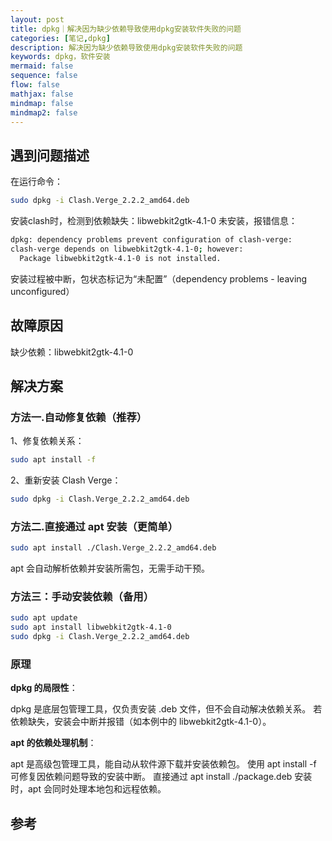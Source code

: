 ```yaml
---
layout: post
title: dpkg｜解决因为缺少依赖导致使用dpkg安装软件失败的问题
categories: [笔记,dpkg]
description: 解决因为缺少依赖导致使用dpkg安装软件失败的问题
keywords: dpkg，软件安装
mermaid: false
sequence: false
flow: false
mathjax: false
mindmap: false
mindmap2: false
---
```


## 遇到问题描述

在运行命令：
```sh
sudo dpkg -i Clash.Verge_2.2.2_amd64.deb
```
安装clash时，检测到依赖缺失：libwebkit2gtk-4.1-0 未安装，报错信息：
```sh
dpkg: dependency problems prevent configuration of clash-verge:
clash-verge depends on libwebkit2gtk-4.1-0; however:
  Package libwebkit2gtk-4.1-0 is not installed.
```
安装过程被中断，包状态标记为“未配置”（dependency problems - leaving unconfigured）

## 故障原因
缺少依赖：libwebkit2gtk-4.1-0

## 解决方案

### 方法一.自动修复依赖（推荐）
1、​修复依赖关系：
```sh
sudo apt install -f
```
2、​重新安装 Clash Verge：

```sh
sudo dpkg -i Clash.Verge_2.2.2_amd64.deb
```

### 方法二.直接通过 apt 安装（更简单）


```sh
sudo apt install ./Clash.Verge_2.2.2_amd64.deb
```
apt 会自动解析依赖并安装所需包，无需手动干预。

### 方法三：手动安装依赖（备用）
```sh
sudo apt update
sudo apt install libwebkit2gtk-4.1-0
sudo dpkg -i Clash.Verge_2.2.2_amd64.deb
```
### 原理

​**dpkg 的局限性**：

dpkg 是底层包管理工具，仅负责安装 .deb 文件，但不会自动解决依赖关系。
若依赖缺失，安装会中断并报错（如本例中的 libwebkit2gtk-4.1-0）。

​**apt 的依赖处理机制**：

apt 是高级包管理工具，能自动从软件源下载并安装依赖包。
使用 apt install -f 可修复因依赖问题导致的安装中断。
直接通过 apt install ./package.deb 安装时，apt 会同时处理本地包和远程依赖。

## 参考


